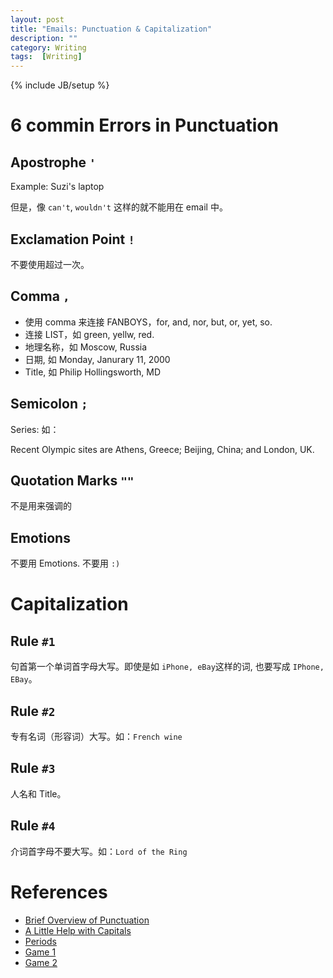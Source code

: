 ```yaml
---
layout: post
title: "Emails: Punctuation & Capitalization"
description: ""
category: Writing
tags:  [Writing]
---
```

{% include JB/setup %}

# 6 commin Errors in Punctuation

## Apostrophe `'`

Example: Suzi's laptop

但是，像 `can't`, `wouldn't` 这样的就不能用在 email 中。

## Exclamation Point `!`

不要使用超过一次。

## Comma `,`

+ 使用 comma 来连接 FANBOYS，for, and, nor, but, or, yet, so.
+ 连接 LIST，如 green, yellw, red.
+ 地理名称，如 Moscow, Russia
+ 日期,  如 Monday, Janurary 11, 2000
+ Title, 如 Philip Hollingsworth, MD

## Semicolon `;`

Series: 如：

Recent Olympic sites are Athens, Greece; Beijing, China; and London, UK.

## Quotation Marks `""`

不是用来强调的

## Emotions

不要用 Emotions. 不要用 `:)`

# Capitalization

## Rule `#1`

句首第一个单词首字母大写。即使是如 `iPhone, eBay`这样的词, 也要写成 `IPhone, EBay`。

## Rule `#2`

专有名词（形容词）大写。如：`French wine`

## Rule `#3`

人名和 Title。

## Rule `#4`

介词首字母不要大写。如：`Lord of the Ring`

# References

+ [Brief Overview of Punctuation](https://owl.english.purdue.edu/owl/resource/566/01/)
+ [A Little Help with Capitals](https://owl.english.purdue.edu/owl/resource/592/01/)
+ [Periods](http://www.grammarbook.com/punctuation/periods.asp)
+ [Game 1](http://www.softschools.com/quizzes/language_arts/capitalization_and_punctuation/quiz2213.html)
+ [Game 2](http://www.eduplace.com/cgi-bin/hme-quiz-start.cgi?Grade=4&Unit=5&Topic=Capitalization+and+Punctuation&x=48&y=16)